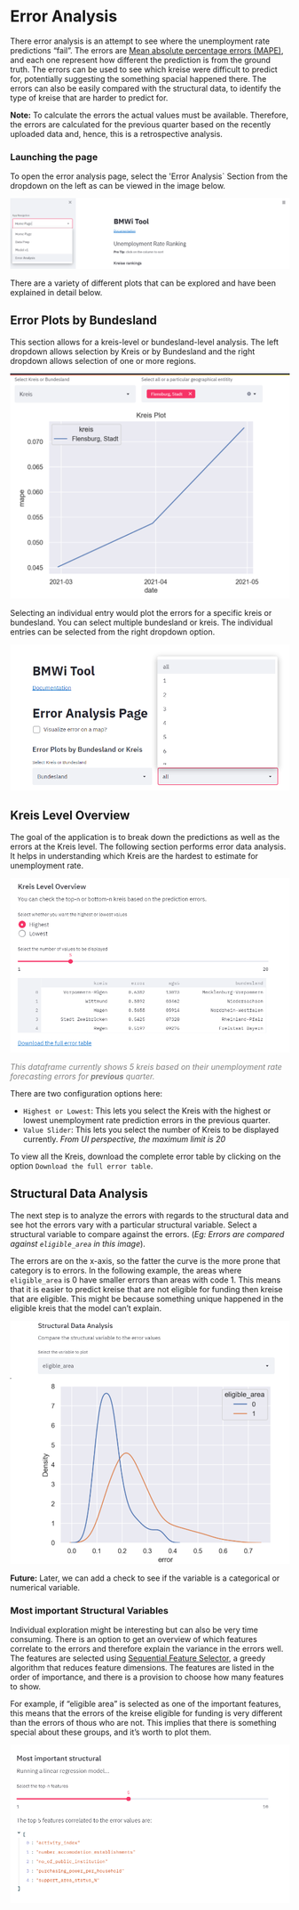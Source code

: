 # Error Analysis

There error analysis is an attempt to see where the unemployment rate predictions “fail”. 
The errors are [Mean absolute percentage errors (MAPE)](https://en.wikipedia.org/wiki/Mean_absolute_percentage_error), and each one represent how different the prediction is from the ground truth. The errors can be used to see which kreise were difficult to predict for, potentially suggesting the something spacial happened there. The errors can also be easily compared with the structural data, to identify the type of kreise that are harder to predict for. 


**Note:** To calculate the errors the actual values must be available. Therefore, the errors are calculated for the previous quarter based on the recently uploaded data and, hence, this is a retrospective analysis. 
### Launching the page

To open the error analysis page, select the 'Error Analysis` Section from the dropdown on the left as can be viewed in the image below.  

![This is the description](./error_screenshots/description.png)

There are a variety of different plots that can be explored and have been explained in detail below. 

<!-- ## Map Visualisation 

This is the first step of visualisation that one can view. Select the checkbox `Visualize error on a map?`. This will toggle open the following section. 

![](https://i.imgur.com/3hP3JWJ.png)

Here, you will see the `average` option selected by default. This will make a map with the average value of errors. This average is calculated over all the dates of the predictions. On clicking on the dropdown and selecting a specific date, the errors for that date will be plotted as seen below. 

![](https://i.imgur.com/XozVJQH.png) -->

## Error Plots by Bundesland 

This section allows for a kreis-level or bundesland-level analysis. The left dropdown allows selection by Kreis or by Bundesland and the right dropdown allows selection of one or more regions. 

![](./error_screenshots/error_line_plot.png)

 Selecting an individual entry would plot the errors for a specific kreis or bundesland. You can select multiple bundesland or kreis. The individual entries can be selected from the right dropdown option. 

![](./error_screenshots/plot_options.png)

## Kreis Level Overview 

The goal of the application is to break down the predictions as well as the errors at the Kreis level. The following section performs error data analysis. It helps in understanding which Kreis are the hardest to estimate for unemployment rate. 

![](./error_screenshots/kreis.png)

<span style="color:gray">*This dataframe currently shows 5 kreis based on their unemployment rate forecasting errors for <strong>previous</strong> quarter.*</span>

There are two configuration options here:
- `Highest or Lowest`: This lets you select the Kreis with the highest or lowest unemployment rate prediction errors in the previous quarter. 
- `Value Slider`: This lets you select the number of Kreis to be displayed currently. *From UI perspective, the maximum limit is 20* 

To view all the Kreis, download the complete error table by clicking on the option `Download the full error table`. 

## Structural Data Analysis 

The next step is to analyze the errors with regards to the structural data and see hot the errors vary with a particular structural variable. Select a structural variable to compare against the errors. (*Eg: Errors are compared against `eligible_area` in this image*).

The errors are on the x-axis, so the fatter the curve is the more prone that category is to errors. In the following example, the areas where `eligible_area` is 0 have smaller errors than areas with code 1. This means that it is easier to predict kreise that are not eligible for funding then kreise that are eligible. This might be because something unique happened in the eligible kreis that the model can’t explain. 

![](./error_screenshots/error_comparison.png)

**Future:** Later, we can add a check to see if the variable is a categorical or numerical variable.  

### Most important Structural Variables 

Individual exploration might be interesting but can also be very time consuming. There is an option to get an overview of which features correlate to the errors and therefore explain the variance in the errors well. The features are selected using [Sequential Feature Selector](http://rasbt.github.io/mlxtend/user_guide/feature_selection/SequentialFeatureSelector/), a greedy algorithm that reduces feature dimensions. The features are listed in the order of importance, and there is a provision to choose how many features to show. 

For example, if “eligible area” is selected as one of the important features, this means that the errors of the kreise eligible for funding is very different than the errors of thous who are not. This implies that there is something special about these groups, and it’s worth to plot them.  

![](./error_screenshots/imp_features.png)
